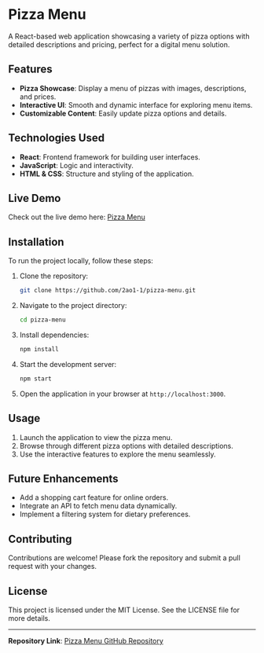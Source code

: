 # Pizza Menu

A React-based web application showcasing a variety of pizza options with detailed descriptions and pricing, perfect for a digital menu solution.

## Features

- **Pizza Showcase**: Display a menu of pizzas with images, descriptions, and prices.
- **Interactive UI**: Smooth and dynamic interface for exploring menu items.
- **Customizable Content**: Easily update pizza options and details.

## Technologies Used

- **React**: Frontend framework for building user interfaces.
- **JavaScript**: Logic and interactivity.
- **HTML & CSS**: Structure and styling of the application.

## Live Demo

Check out the live demo here: [Pizza Menu](https://pizza-menu-react-v1.netlify.app/)

## Installation

To run the project locally, follow these steps:

1. Clone the repository:
   ```bash
   git clone https://github.com/2ao1-1/pizza-menu.git
   ```

2. Navigate to the project directory:
   ```bash
   cd pizza-menu
   ```

3. Install dependencies:
   ```bash
   npm install
   ```

4. Start the development server:
   ```bash
   npm start
   ```

5. Open the application in your browser at `http://localhost:3000`.

## Usage

1. Launch the application to view the pizza menu.
2. Browse through different pizza options with detailed descriptions.
3. Use the interactive features to explore the menu seamlessly.

## Future Enhancements

- Add a shopping cart feature for online orders.
- Integrate an API to fetch menu data dynamically.
- Implement a filtering system for dietary preferences.

## Contributing

Contributions are welcome! Please fork the repository and submit a pull request with your changes.

## License

This project is licensed under the MIT License. See the LICENSE file for more details.

---

**Repository Link**: [Pizza Menu GitHub Repository](https://github.com/2ao1-1/pizza-menu)

